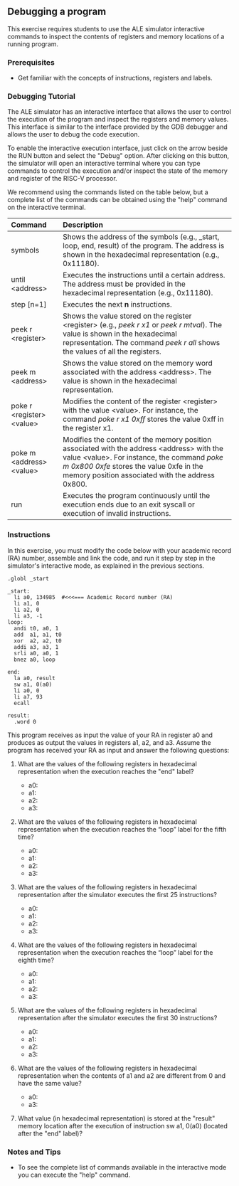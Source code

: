 ## Debugging a program

This exercise requires students to use the ALE simulator interactive commands to inspect the contents of registers and memory locations of a running program.

### Prerequisites

- Get familiar with the concepts of instructions, registers and labels.

### Debugging Tutorial

The ALE simulator has an interactive interface that allows the user to control the execution of the program and inspect the registers and memory values. This interface is similar to the interface provided by the GDB debugger and allows the user to debug the code execution.

To enable the interactive execution interface, just click on the arrow beside the RUN button and select the "Debug" option. After clicking on this button, the simulator will open an interactive terminal where you can type commands to control the execution and/or inspect the state of the memory and register of the RISC-V processor.

We recommend using the commands listed on the table below, but a complete list of the commands can be obtained using the "help" command on the interactive terminal.

| Command                       | Description                                                                                                                                                                                                                                 |
| :---------------------------- | :------------------------------------------------------------------------------------------------------------------------------------------------------------------------------------------------------------------------------------------ |
| symbols                       | Shows the address of the symbols (e.g., \_start, loop, end, result) of the program. The address is shown in the hexadecimal representation (e.g., 0x11180).                                                                                 |
| until \<address\>             | Executes the instructions until a certain address. The address must be provided in the hexadecimal representation (e.g., 0x11180).                                                                                                          |
| step [n=1]                    | Executes the next **n** instructions.                                                                                                                                                                                                       |
| peek r \<register\>           | Shows the value stored on the register \<register\> (e.g., _peek r x1_ or _peek r mtval_). The value is shown in the hexadecimal representation. The command _peek r all_ shows the values of all the registers.                            |
| peek m \<address\>            | Shows the value stored on the memory word associated with the address \<address\>. The value is shown in the hexadecimal representation.                                                                                                    |
| poke r \<register\> \<value\> | Modifies the content of the register \<register\> with the value \<value\>. For instance, the command _poke r x1 0xff_ stores the value 0xff in the register x1.                                                                            |
| poke m \<address\> \<value\>  | Modifies the content of the memory position associated with the address \<address\> with the value \<value\>. For instance, the command _poke m 0x800 0xfe_ stores the value 0xfe in the memory position associated with the address 0x800. |
| run                           | Executes the program continuously until the execution ends due to an exit syscall or execution of invalid instructions.                                                                                                                     |

### Instructions

In this exercise, you must modify the code below with your academic record (RA) number, assemble and link the code, and run it step by step in the simulator's interactive mode, as explained in the previous sections.

```riscvasm
.globl _start

_start:
  li a0, 134985  #<<<=== Academic Record number (RA)
  li a1, 0
  li a2, 0
  li a3, -1
loop:
  andi t0, a0, 1
  add  a1, a1, t0
  xor  a2, a2, t0
  addi a3, a3, 1
  srli a0, a0, 1
  bnez a0, loop

end:
  la a0, result
  sw a1, 0(a0)
  li a0, 0
  li a7, 93
  ecall

result:
  .word 0
```

This program receives as input the value of your RA in register a0 and produces as output the values ​​in registers a1, a2, and a3. Assume the program has received your RA as input and answer the following questions:

1. What are the values ​​of the following registers in hexadecimal representation when the execution reaches the "end" label?

   - a0:
   - a1:
   - a2:
   - a3:

2. What are the values ​​of the following registers in hexadecimal representation when the execution reaches the “loop” label for the fifth time?

   - a0:
   - a1:
   - a2:
   - a3:

3. What are the values ​​of the following registers in hexadecimal representation after the simulator executes the first 25 instructions?

   - a0:
   - a1:
   - a2:
   - a3:

4. What are the values ​​of the following registers in hexadecimal representation when the execution reaches the “loop” label for the eighth time?

   - a0:
   - a1:
   - a2:
   - a3:

5. What are the values ​​of the following registers in hexadecimal representation after the simulator executes the first 30 instructions?

   - a0:
   - a1:
   - a2:
   - a3:

6. What are the values ​​of the following registers in hexadecimal representation when the contents of a1 and a2 are different from 0 and have the same value?

   - a0:
   - a3:

7. What value (in hexadecimal representation) is stored at the "result" memory location after the execution of instruction sw a1, 0(a0) (located after the "end" label)?

### Notes and Tips

- To see the complete list of commands available in the interactive mode you can execute the "help" command.

